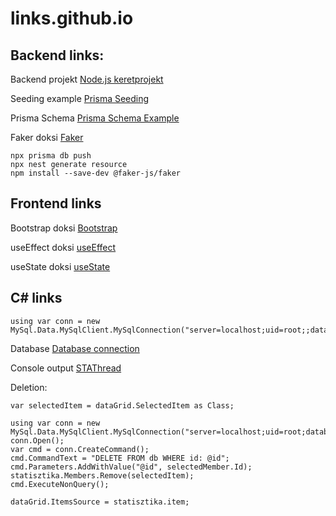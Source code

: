 # links.github.io

## Backend links:

Backend projekt [Node.js keretprojekt](https://github.com/hgabor/nestjs-keret-2024)

Seeding example [Prisma Seeding](https://www.prisma.io/docs/orm/prisma-migrate/workflows/seeding)

Prisma Schema [Prisma Schema Example](https://www.prisma.io/docs/orm/prisma-schema/data-model/models)

Faker doksi [Faker](https://www.npmjs.com/package/@faker-js/faker)


```
npx prisma db push
npx nest generate resource
npm install --save-dev @faker-js/faker
```

## Frontend links

Bootstrap doksi [Bootstrap](https://getbootstrap.com/docs/5.3/getting-started/introduction/)

useEffect doksi [useEffect](https://scrimba.com/links/react-docs-useeffect)

useState doksi [useState](https://react.dev/reference/react/useState)


## C# links

```
using var conn = new MySql.Data.MySqlClient.MySqlConnection("server=localhost;uid=root;;database=test");
```

Database [Database connection](https://dev.mysql.com/doc/connector-net/en/connector-net-connections-string.html)

Console output [STAThread](https://ikriv.com/blog/?p=2470)

Deletion:
```
var selectedItem = dataGrid.SelectedItem as Class;

using var conn = new MySql.Data.MySqlClient.MySqlConnection("server=localhost;uid=root;database=db");
conn.Open();
var cmd = conn.CreateCommand();
cmd.CommandText = "DELETE FROM db WHERE id: @id";
cmd.Parameters.AddWithValue("@id", selectedMember.Id);
statisztika.Members.Remove(selectedItem);
cmd.ExecuteNonQuery();

dataGrid.ItemsSource = statisztika.item;
```







